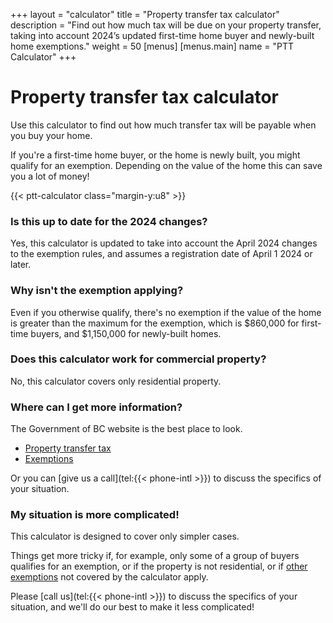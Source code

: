 +++
layout = "calculator"
title = "Property transfer tax calculator"
description = "Find out how much tax will be due on your property transfer, taking into account 2024’s updated first-time home buyer and newly-built home exemptions."
weight = 50
[menus]
  [menus.main]
    name = "PTT Calculator"
+++

# Property transfer tax calculator

Use this calculator to find out
how much transfer tax will be payable when you buy your home.

If you're a first-time home buyer, or the home is newly built,
you might qualify for an exemption.
Depending on the value of the home this can save you a lot of money!

{{< ptt-calculator class="margin-y:u8" >}}

### Is this up to date for the 2024 changes?

Yes,
this calculator is updated to take into account the April 2024 changes to the exemption rules,
and assumes a registration date of April 1 2024 or later.

### Why isn't the exemption applying?

Even if you otherwise qualify,
there's no exemption if the value of the home is greater than the maximum for the exemption,
which is $860,000 for first-time buyers,
and $1,150,000 for newly-built homes.

### Does this calculator work for commercial property?

No, this calculator covers only residential property.

### Where can I get more information?

The Government of BC website is the best place to look.

- [Property transfer tax][govbc-ptt]
- [Exemptions][govbc-exemptions]

Or you can [give us a call](tel:{{< phone-intl >}}) to discuss the specifics of your situation.

### My situation is more complicated!

This calculator is designed to cover only simpler cases.

Things get more tricky if, for example,
only some of a group of buyers qualifies for an exemption,
or if the property is not residential,
or if [other exemptions][govbc-exemptions] not covered by the calculator apply.

Please [call us](tel:{{< phone-intl >}}) to discuss the specifics of your situation,
and we'll do our best to make it less complicated!

[govbc-ptt]: https://www2.gov.bc.ca/gov/content/taxes/property-taxes/property-transfer-tax
[govbc-exemptions]: https://www2.gov.bc.ca/gov/content/taxes/property-taxes/property-transfer-tax/exemptions
